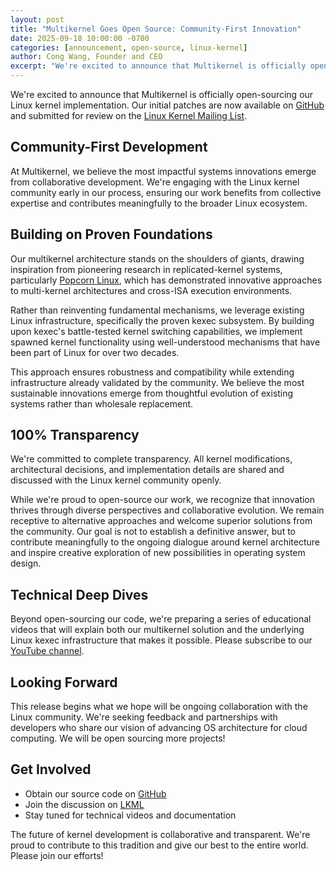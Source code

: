 ```yaml
---
layout: post
title: "Multikernel Goes Open Source: Community-First Innovation"
date: 2025-09-18 10:00:00 -0700
categories: [announcement, open-source, linux-kernel]
author: Cong Wang, Founder and CEO
excerpt: "We're excited to announce that Multikernel is officially open-sourcing our Linux kernel implementation, engaging with the Linux kernel community early in our process."
---
```


We're excited to announce that Multikernel is officially open-sourcing our Linux kernel implementation. Our initial patches are now available on [GitHub](https://github.com/multikernel/linux/commits/multikernel-part-1/) and submitted for review on the [Linux Kernel Mailing List](https://lore.kernel.org/lkml/20250918222607.186488-1-xiyou.wangcong@gmail.com/).

## Community-First Development

At Multikernel, we believe the most impactful systems innovations emerge from collaborative development. We're engaging with the Linux kernel community early in our process, ensuring our work benefits from collective expertise and contributes meaningfully to the broader Linux ecosystem.

## Building on Proven Foundations

Our multikernel architecture stands on the shoulders of giants, drawing inspiration from pioneering research in replicated-kernel systems, particularly [Popcorn Linux](https://popcornlinux.org/), which has demonstrated innovative approaches to multi-kernel architectures and cross-ISA execution environments.

Rather than reinventing fundamental mechanisms, we leverage existing Linux infrastructure, specifically the proven kexec subsystem. By building upon kexec's battle-tested kernel switching capabilities, we implement spawned kernel functionality using well-understood mechanisms that have been part of Linux for over two decades.

This approach ensures robustness and compatibility while extending infrastructure already validated by the community. We believe the most sustainable innovations emerge from thoughtful evolution of existing systems rather than wholesale replacement.

## 100% Transparency

We're committed to complete transparency. All kernel modifications, architectural decisions, and implementation details are shared and discussed with the Linux kernel community openly.

While we're proud to open-source our work, we recognize that innovation thrives through diverse perspectives and collaborative evolution. We remain receptive to alternative approaches and welcome superior solutions from the community. Our goal is not to establish a definitive answer, but to contribute meaningfully to the ongoing dialogue around kernel architecture and inspire creative exploration of new possibilities in operating system design.

## Technical Deep Dives

Beyond open-sourcing our code, we're preparing a series of educational videos that will explain both our multikernel solution and the underlying Linux kexec infrastructure that makes it possible. Please subscribe to our [YouTube channel](https://www.youtube.com/@multikernel-tech).

## Looking Forward

This release begins what we hope will be ongoing collaboration with the Linux community. We're seeking feedback and partnerships with developers who share our vision of advancing OS architecture for cloud computing. We will be open sourcing more projects!

## Get Involved

- Obtain our source code on [GitHub](https://github.com/multikernel/linux/commits/multikernel-part-1/)
- Join the discussion on [LKML](https://lore.kernel.org/lkml/20250918222607.186488-1-xiyou.wangcong@gmail.com/)
- Stay tuned for technical videos and documentation

The future of kernel development is collaborative and transparent. We're proud to contribute to this tradition and give our best to the entire world. Please join our efforts!
